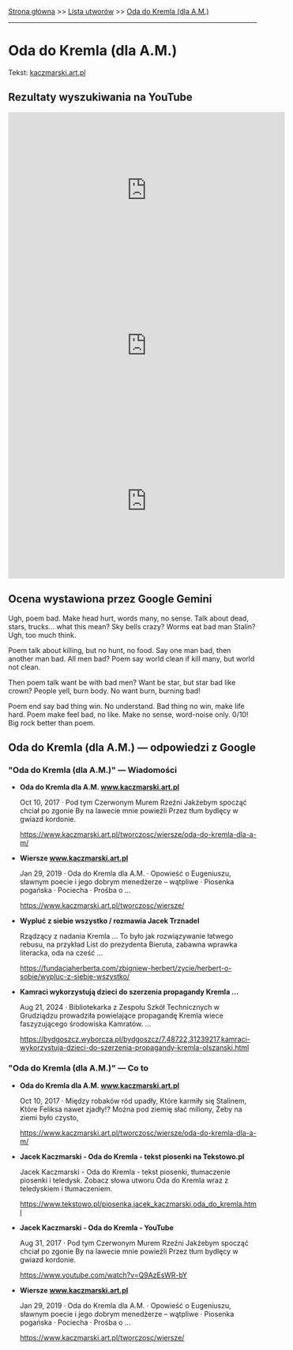 [Strona główna](../index.md) >> [Lista utworów](../list.md) >> [Oda do Kremla (dla A.M.)](374.md)

---

# Oda do Kremla (dla A.M.)

Tekst: [kaczmarski.art.pl](https://www.kaczmarski.art.pl/tworczosc/wiersze/oda-do-kremla-dla-a-m/)

## Rezultaty wyszukiwania na YouTube

<iframe width="560" height="315" src="https://www.youtube.com/embed/Q9AzEsWR-bY?si=IdontcarewhotheIRSsendsImnotpayingtaxes" title="YouTube video player" frameborder="0" allow="accelerometer; autoplay; clipboard-write; encrypted-media; gyroscope; picture-in-picture; web-share" referrerpolicy="strict-origin-when-cross-origin" allowfullscreen></iframe>

<iframe width="560" height="315" src="https://www.youtube.com/embed/QCopoCoerRs?si=IdontcarewhotheIRSsendsImnotpayingtaxes" title="YouTube video player" frameborder="0" allow="accelerometer; autoplay; clipboard-write; encrypted-media; gyroscope; picture-in-picture; web-share" referrerpolicy="strict-origin-when-cross-origin" allowfullscreen></iframe>

<iframe width="560" height="315" src="https://www.youtube.com/embed/q8xQWhiYaOI?si=IdontcarewhotheIRSsendsImnotpayingtaxes" title="YouTube video player" frameborder="0" allow="accelerometer; autoplay; clipboard-write; encrypted-media; gyroscope; picture-in-picture; web-share" referrerpolicy="strict-origin-when-cross-origin" allowfullscreen></iframe>

## Ocena wystawiona przez Google Gemini

Ugh, poem bad. Make head hurt, words many, no sense. Talk about dead, stars, trucks... what this mean? Sky bells crazy? Worms eat bad man Stalin? Ugh, too much think. 

Poem talk about killing, but no hunt, no food. Say one man bad, then another man bad. All men bad? Poem say world clean if kill many, but world not clean. 

Then poem talk want be with bad men? Want be star, but star bad like crown? People yell, burn body. No want burn, burning bad!

Poem end say bad thing win. No understand. Bad thing no win, make life hard. Poem make feel bad, no like. Make no sense, word-noise only. 0/10! Big rock better than poem.


## Oda do Kremla (dla A.M.) — odpowiedzi z Google

### "Oda do Kremla (dla A.M.)" — Wiadomości

- **Oda do Kremla dla A.M. www.kaczmarski.art.pl**

    Oct 10, 2017  ·  Pod tym Czerwonym Murem Rzeźni Jakżebym spocząć chciał po zgonie By na lawecie mnie powieźli Przez tłum bydlęcy w gwiazd kordonie. 

   <https://www.kaczmarski.art.pl/tworczosc/wiersze/oda-do-kremla-dla-a-m/>
- **Wiersze www.kaczmarski.art.pl**

    Jan 29, 2019  ·  Oda do Kremla dla A.M. · Opowieść o Eugeniuszu, sławnym poecie i jego dobrym menedżerze – wątpliwe · Piosenka pogańska · Pociecha · Prośba o ... 

   <https://www.kaczmarski.art.pl/tworczosc/wiersze/>
- **Wypluć z siebie wszystko / rozmawia Jacek Trznadel**

    Rządzący z nadania Kremla ... To było jak rozwiązywanie łatwego rebusu, na przykład List do prezydenta Bieruta, zabawna wprawka literacka, oda na cześć ... 

   <https://fundacjaherberta.com/zbigniew-herbert/zycie/herbert-o-sobie/wypluc-z-siebie-wszystko/>
- **Kamraci wykorzystują dzieci do szerzenia propagandy Kremla ...**

    Aug 21, 2024  ·  Bibliotekarka z Zespołu Szkół Technicznych w Grudziądzu prowadziła powielające propagandę Kremla wiece faszyzującego środowiska Kamratów. ... 

   <https://bydgoszcz.wyborcza.pl/bydgoszcz/7,48722,31239217,kamraci-wykorzystuja-dzieci-do-szerzenia-propagandy-kremla-olszanski.html>

### "Oda do Kremla (dla A.M.)" — Co to

- **Oda do Kremla dla A.M. www.kaczmarski.art.pl**

    Oct 10, 2017  ·  Między robaków ród upadły, Które karmiły się Stalinem, Które Feliksa nawet zjadły!? Można pod ziemię słać miliony, Żeby na ziemi było czysto, 

   <https://www.kaczmarski.art.pl/tworczosc/wiersze/oda-do-kremla-dla-a-m/>
- **Jacek Kaczmarski - Oda do Kremla - tekst piosenki na Tekstowo.pl**

    Jacek Kaczmarski - Oda do Kremla - tekst piosenki, tłumaczenie piosenki i teledysk. Zobacz słowa utworu Oda do Kremla wraz z teledyskiem i tłumaczeniem. 

   <https://www.tekstowo.pl/piosenka,jacek_kaczmarski,oda_do_kremla.html>
- **Jacek Kaczmarski - Oda do Kremla - YouTube**

    Aug 31, 2017  ·  Pod tym Czerwonym Murem Rzeźni Jakżebym spocząć chciał po zgonie By na lawecie mnie powieźli Przez tłum bydlęcy w gwiazd kordonie. 

   <https://www.youtube.com/watch?v=Q9AzEsWR-bY>
- **Wiersze www.kaczmarski.art.pl**

    Jan 29, 2019  ·  Oda do Kremla dla A.M. · Opowieść o Eugeniuszu, sławnym poecie i jego dobrym menedżerze – wątpliwe · Piosenka pogańska · Pociecha · Prośba o ... 

   <https://www.kaczmarski.art.pl/tworczosc/wiersze/>

